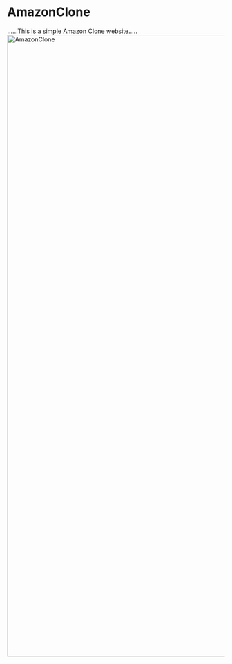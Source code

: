 # AmazonClone

......This is a simple Amazon Clone website.....
<img width="1440" alt="AmazonClone" src="https://github.com/user-attachments/assets/6282ff3c-7257-4885-9ba6-4414f0770c3e">
